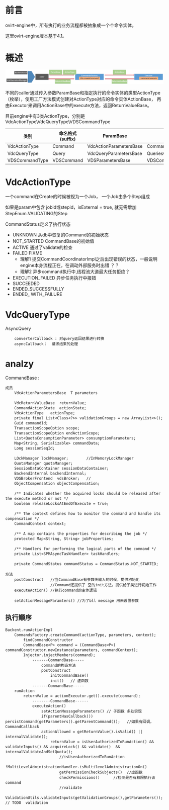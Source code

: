 # 前言

ovirt-engine中，所有执行的业务流程都被抽象成一个个命令实体。 

这里ovirt-engine版本基于4.1。

# 概述

![总体框架](https://github.com/ShaneDean/file/blob/master/blog/ovirt_engine_env/ovirt-engine-command-mechanism.png?raw=true)

不同的caller通过传入参数ParamBase和指定执行的命令实体的类型ActionType（枚举），使用工厂方法模式创建对ActionType对应的命令实体ActionBase，
再由Executor来调用ActionBase中的execute方法，返回ReturnValueBase。

目前engine中有3类ActionType，分别是VdcActionType\VdcQueryType\VDSCommandType




类别 | 命名格式(suffix) |  ParamBase  | ActionBase  | ReturnValueBase  | Executor | CommandFactory
---|---|---|---|---|---|--
 VdcActionType | Command  | VdcActionParametersBase | CommandBase | VdcReturnValueBase  | BackendActionExecutor | CommandsFactory
 VdcQueryType | Query | VdcQueryParametersBase  | QueriesCommandBase[vdcCommandBase] | VdcQueryReturnValue | BackendQueryExecutor | CommandsFactory
 VDSCommandType | VDSCommand | VDSParametersBase | VDSCommandBase[vdcCommandBase] | VDSReturnValue | VdsCommandExecutor | ResourceManager
 



# VdcActionType
一个command在Create的时候被视为一个Job， 一个Job由多个Step组成

如果是param中包含 jobid或stepid，isExternal = true, 就无需增加StepEnum.VALIDATING的Step

CommandStatus定义了执行状态
- UNKNOWN               从db中恢复的Command的初始状态
- NOT_STARTED           CommandBase的初始值
- ACTIVE                通过了validate的检查
- FAILED                FIXME  
    - 理解1 提交CommandCoordinatorImpl之后出现错误的状态，一般说明engine本身流程正在，在调动外部服务时出错 ？？
    - 理解2 异步command执行中,线程池大道最大任务拒绝？
- EXECUTION_FAILED      异步任务执行中报错
- SUCCEEDED
- ENDED_SUCCESSFULLY
- ENDED_ WITH_FAILURE

# VdcQueryType

AsyncQuery 
```
    converterCallback : 对query返回结果进行转换
    asyncCallback：  请求结果的处理

```

# analzy


CommandBase : 

    成员
        VdcActionParametersBase  T parameters
        
        VdcReturnValueBase  returnValue;
        CommandActionState  actionState;
        VdcActionType   actionType;
        private final List<Class<?>> validationGroups = new ArrayList<>();
        Guid commandId;
        TransactionScopeOption scope;
        TransactionScopeOption endActionScope;
        List<QuotaConsumptionParameter> consumptionParameters;
        Map<String, Serializable> commandData;
        Long sessionSeqId;
        
        LOckManager lockManager;        //InMemoryLockManager
        QuotaManager quotaManager;      
        SessionDataContainer sessionDataContainer;
        BackendInternal backendInternal;
        VDSBrokerFrontend  vdsBroker;   //
        ObjectCompensation objectCompensation;
        
        /** Indicates whether the acquired locks should be released after the execute method or not */
        boolean releaseLocksAtEndOfExecute = true;
        
        /** The context defines how to monitor the command and handle its compensation */
        CommandContext context;
        
        /** A map contains the properties for describing the job */
        protected Map<String, String> jobProperties;
        
        /** Handlers for performing the logical parts of the command */
        private List<SPMAsyncTaskHandler> taskHandlers;
        
        private CommandStatus commandStatus = CommandStatus.NOT_STARTED;

    方法
        postConstruct   //当CommandBase有参数传输入的时候，提供初始化
                        //Command还提供了 空的init方法，提供给子类进行初始工作
        executeAction() //执行command的主体逻辑
        
        setActionMessageParamters() //为了bll message 用来设置参数



## 执行顺序

    Backent.runActionImpl
        CommandsFactory.createCommand(actionType, parameters, context);
            findCommandConstructor
            CommandBase<P> command = (CommandBase<P>) commandConstructor.newInstance(parameters, commandContext);
            Injector.injectMembers(command);
                -------CommandBase-----
                    command的构造方法
                    postConstruct
                        initCommandBase()
                        init()   // 虚函数
                -------CommandBase-----
        runAction
            returnValue = actionExecutor.get().execute(command);
                --------CommandBase------
                executeAction()
                    setActionMessageParameters() // 子函数 多处实现
                    if(parentHasCallback()) persistCommand(getParameters().getParentCommand());   //如果有回调， CommandCallback
                    actionAllowed = getReturnValue().isValid() || internalValidate();
                        returnValue = isUserAuthorizedToRunAction() && validateInputs() && acquireLock() && validate()  && internalValidateAndSetQuota();
                            //isUserAuthorizedToRunAction
                            !MultiLevelAdministrationHandler.isMultilevelAdministrationOn()
                            getPermissionCheckSubjects()  //虚函数
                            checkPermissions()      //检测是否有权限执行该command
                            //validate
                            ValidationUtils.validateInputs(getValidationGroups(),getParameters());  // TODO  validation
                            

                
    
    